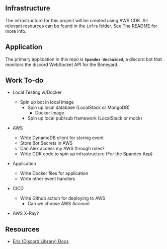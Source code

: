 ## Infrastructure

The infrastructure for this project will be created using AWS CDK. All relevant resources can be found in the `infra` folder. See [The README](./infra/docs/Infrastructure.md) for more info.

## Application

The primary application in this repo is **`Spandex Unchained`**, a discord bot that monitors the discord WebSocket API for the Boneyard.


## Work To-do

* Local Testing w/Docker
  * Spin up bot in local image
    * Spin up local database (LocalStack or MongoDB)
      * Docker Image
    * Spin up local pub/sub framework (LocalStack or mock)
* AWS
  * Write DynamoDB client for storing event
  * Store Bot Secrets in AWS
  * Can Alex access my AWS through roles?
  * Write CDK code to spin up infrastructure (For the Spandex App)
* Application
  * Write Docker files for application
  * Write other event handlers
* CICD
    * Write Github action for deploying to AWS 
      * Can we choose AWS Account

* AWS X-Ray?


## Resources

* [Eris (Discord Library) Docs](https://abal.moe/Eris/docs/0.16.1)